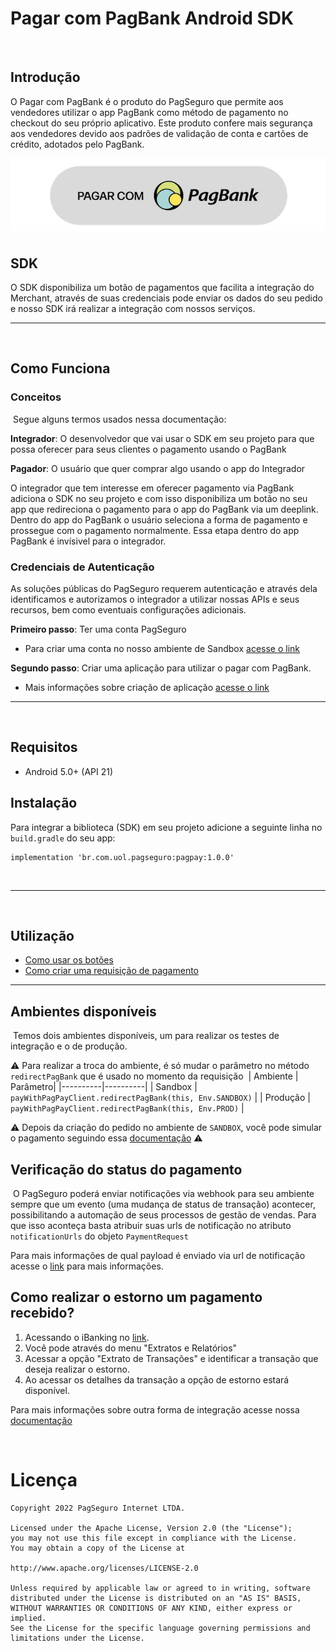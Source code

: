 # Pagar com PagBank Android SDK
​
## Introdução
O Pagar com PagBank é o produto do PagSeguro que permite aos vendedores utilizar o app PagBank como método de pagamento no checkout do seu próprio aplicativo. Este produto confere mais segurança aos vendedores devido aos padrões de validação de conta e cartões de crédito, adotados pelo PagBank.

![](docs/images/example_light_button.png)​

## SDK
O SDK disponibiliza um botão de pagamentos que facilita a integração do Merchant, através de suas credenciais pode enviar os dados do seu pedido e nosso SDK irá realizar a integração com nossos serviços.

---
​
## Como Funciona

### Conceitos
​
Segue alguns termos usados nessa documentação:
​

**Integrador**: O desenvolvedor que vai usar o SDK em seu projeto para que possa oferecer para seus clientes o pagamento usando o PagBank
​

**Pagador**: O usuário que quer comprar algo usando o app do Integrador
​

O integrador que tem interesse em oferecer pagamento via PagBank adiciona o SDK no seu projeto e com isso disponibiliza um botão no seu app que redireciona o pagamento para o app do PagBank via um deeplink. Dentro do app do PagBank o usuário seleciona a forma de pagamento e prossegue com o pagamento normalmente. Essa etapa dentro do app PagBank é invísivel para o integrador.
​
### Credenciais de Autenticação
As soluções públicas do PagSeguro requerem autenticação e através dela identificamos e autorizamos o integrador a utilizar nossas APIs e seus recursos, bem como eventuais configurações adicionais.
​

**Primeiro passo**: Ter uma conta PagSeguro
​
- Para criar uma conta no nosso ambiente de Sandbox [acesse o link](https://acesso.pagseguro.uol.com.br/sandbox)
​

**Segundo passo**: Criar uma aplicação para utilizar o pagar com PagBank.
- Mais informações sobre criação de aplicação [acesse o link](https://dev.pagseguro.uol.com.br/reference/connect-create-client)
​
___
​
## Requisitos
- Android 5.0+ (API 21)
​
## Instalação
Para integrar a biblioteca (SDK) em seu projeto adicione a seguinte linha no `build.gradle` do seu app:

```
implementation 'br.com.uol.pagseguro:pagpay:1.0.0'
```
​
___
​
## Utilização

* [Como usar os botões](/docs/BUTTONS.md)
* [Como criar uma requisição de pagamento](/docs/HOW_TO_USE.md)

---

## Ambientes disponíveis
​
Temos dois ambientes disponíveis, um para realizar os testes de integração e o de produção.

:warning: Para realizar a troca do ambiente, é só mudar o parâmetro no método `redirectPagBank` que é usado no momento da requisição
​
| Ambiente | Parâmetro|
|----------|----------|
| Sandbox | `payWithPagPayClient.redirectPagBank(this, Env.SANDBOX)` |
| Produção | `payWithPagPayClient.redirectPagBank(this, Env.PROD)` |

:warning: Depois da criação do pedido no ambiente de `SANDBOX`, você pode simular o pagamento seguindo essa [documentação](https://dev.pagseguro.uol.com.br/reference/pagando-um-pedido-com-deeplink-em-sandbox) :warning:​
## Verificação do status do pagamento
​
O PagSeguro poderá enviar notificações via webhook para seu ambiente sempre que um evento (uma mudança de status de transação) acontecer, possibilitando a automação de seus processos de gestão de vendas.
Para que isso aconteça basta atribuir suas urls de notificação no atributo `notificationUrls` do objeto `PaymentRequest`
​

Para mais informações de qual payload é enviado via url de notificação acesse o [link](https://dev.pagseguro.uol.com.br/reference/charge-webhook) para mais informações.

## Como realizar o estorno um pagamento recebido?

1. Acessando o iBanking no [link](https://acesso.pagseguro.uol.com.br/).
2. Você pode através do menu "Extratos e Relatórios" 
3. Acessar a opção "Extrato de Transações" e identificar a transação que deseja realizar o estorno. 
4. Ao acessar os detalhes da transação a opção de estorno estará disponível.

Para mais informações sobre outra forma de integração acesse nossa [documentação](https://dev.pagseguro.uol.com.br/reference/criando-um-pedido-com-deeplink-pagar-com-pagbank)

<br>

Licença
=======

    Copyright 2022 PagSeguro Internet LTDA.

    Licensed under the Apache License, Version 2.0 (the "License");
    you may not use this file except in compliance with the License.
    You may obtain a copy of the License at

    http://www.apache.org/licenses/LICENSE-2.0

    Unless required by applicable law or agreed to in writing, software
    distributed under the License is distributed on an "AS IS" BASIS,
    WITHOUT WARRANTIES OR CONDITIONS OF ANY KIND, either express or implied.
    See the License for the specific language governing permissions and
    limitations under the License.
